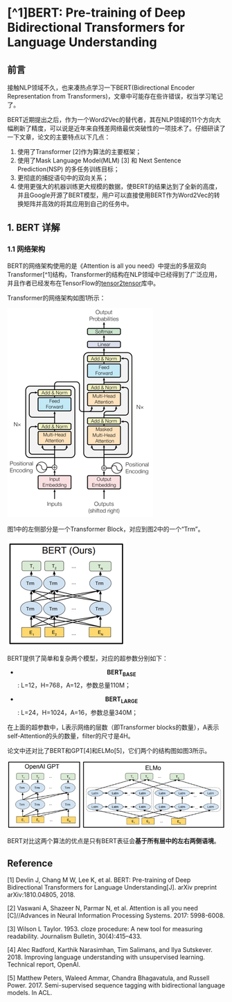 # [^1]BERT: Pre-training of Deep Bidirectional Transformers for Language Understanding

## 前言

接触NLP领域不久，也来凑热点学习一下BERT\(Bidirectional Encoder Representation from Transformers\)，文章中可能存在些许错误，权当学习笔记了。

BERT近期提出之后，作为一个Word2Vec的替代者，其在NLP领域的11个方向大幅刷新了精度，可以说是近年来自残差网络最优突破性的一项技术了。仔细研读了一下文章，论文的主要特点以下几点：

1. 使用了Transformer \[2\]作为算法的主要框架；
2. 使用了Mask Language Model\(MLM\) \[3\] 和 Next Sentence Prediction\(NSP\) 的多任务训练目标；
3. 更彻底的捕捉语句中的双向关系；
4. 使用更强大的机器训练更大规模的数据，使BERT的结果达到了全新的高度，并且Google开源了BERT模型，用户可以直接使用BERT作为Word2Vec的转换矩阵并高效的将其应用到自己的任务中。

## 1. BERT 详解

### 1.1 网络架构

BERT的网络架构使用的是《Attention is all you need》中提出的多层双向Transformer[^1]结构，Transformer的结构在NLP领域中已经得到了广泛应用，并且作者已经发布在TensorFlow的[tensor2tensor](https://github.com/tensorflow/tensor2tensor)库中。

Transformer的网络架构如图1所示：

![](/assets/BERT_1.png)

图1中的左侧部分是一个Transformer Block，对应到图2中的一个“Trm”。

![](/assets/BERT_2.png)

BERT提供了简单和复杂两个模型，对应的超参数分别如下：

* $$\mathbf{BERT}_{\mathbf{BASE}}$$: L=12，H=768，A=12，参数总量110M；

* $$\mathbf{BERT}_{\mathbf{LARGE}}$$: L=24，H=1024，A=16，参数总量340M；

在上面的超参数中，L表示网络的层数（即Transformer blocks的数量），A表示self-Attention的头的数量，filter的尺寸是4H。

论文中还对比了BERT和GPT\[4\]和ELMo\[5\]，它们两个的结构图如图3所示。

![](/assets/BERT_3.png)

BERT对比这两个算法的优点是只有BERT表征会**基于所有层中的左右两侧语境**。



## Reference

\[1\] Devlin J, Chang M W, Lee K, et al. BERT: Pre-training of Deep Bidirectional Transformers for Language Understanding\[J\]. arXiv preprint arXiv:1810.04805, 2018.

\[2\] Vaswani A, Shazeer N, Parmar N, et al. Attention is all you need \[C\]//Advances in Neural Information Processing Systems. 2017: 5998-6008.

\[3\] Wilson L Taylor. 1953. cloze procedure: A new tool for measuring readability. Journalism Bulletin, 30\(4\):415–433.

\[4\] Alec Radford, Karthik Narasimhan, Tim Salimans, and Ilya Sutskever. 2018. Improving language understanding with unsupervised learning. Technical report, OpenAI.

\[5\] Matthew Peters, Waleed Ammar, Chandra Bhagavatula, and Russell Power. 2017. Semi-supervised sequence tagging with bidirectional language models. In ACL.

